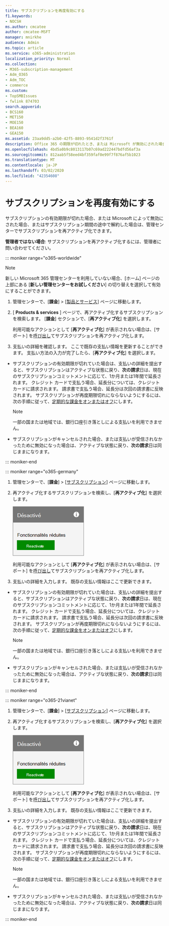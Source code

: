 ```yaml
---
title: サブスクリプションを再度有効にする
f1.keywords:
- NOCSH
ms.author: cmcatee
author: cmcatee-MSFT
manager: mnirkhe
audience: Admin
ms.topic: article
ms.service: o365-administration
localization_priority: Normal
ms.collection:
- M365-subscription-management
- Adm_O365
- Adm_TOC
- commerce
ms.custom:
- TopSMBIssues
- fwlink 874703
search.appverid:
- BCS160
- MET150
- MOE150
- BEA160
- GEA150
ms.assetid: 23aa9dd5-a2b0-42f5-8893-9541d2f3761f
description: Office 365 の期限が切れたとき、または Microsoft が無効にされた場合、または途中でキャンセルした場合に、Office のサブスクリプションを再アクティブ化する方法について説明します。
ms.openlocfilehash: 4bd5a0b9c8013117b07c69ad222447bdfd56af3a
ms.sourcegitcommit: 812aab5f58eed4bf359faf0e99f7f876af5b1023
ms.translationtype: MT
ms.contentlocale: ja-JP
ms.lasthandoff: 03/02/2020
ms.locfileid: "42354608"
---
```

# <a name="reactivate-your-subscription"></a>サブスクリプションを再度有効にする

サブスクリプションの有効期限が切れた場合、または Microsoft によって無効にされた場合、またはサブスクリプション期間の途中で解約した場合は、管理センターでサブスクリプションを再アクティブ化できます。
  
 **管理者ではない場合**: サブスクリプションを再アクティブ化するには、管理者に問い合わせてください。

::: moniker range="o365-worldwide"

> [!NOTE]
> 新しい Microsoft 365 管理センターを利用していない場合、[ホーム] ページの上部にある [**新しい管理センターをお試しください**] の切り替えを選択して有効にすることができます。

1. 管理センターで、[**課金**] \> [<a href="https://go.microsoft.com/fwlink/p/?linkid=842054" target="_blank">製品とサービス</a>] ページに移動します。

2. [ **Products & services** ] ページで、再アクティブ化するサブスクリプションを検索します。 [**課金**] セクションで、[**再アクティブ化**] を選択します。
  
    利用可能なアクションとして [**再アクティブ化**] が表示されない場合は、[サポート] を[呼び出し](../../admin/contact-support-for-business-products.md)てサブスクリプションを再アクティブ化します。

3. 支払いの詳細を確認します。 ここで既存の支払い情報を更新することができます。 支払い方法の入力が完了したら、[**再アクティブ化**] を選択します。

  - サブスクリプションの有効期限が切れていた場合は、支払いの詳細を提出すると、サブスクリプションはアクティブな状態に戻り、**次の請求**日は、現在のサブスクリプションコミットメントに応じて、1か月または1年間で延長されます。 クレジット カードで支払う場合、延長分については、クレジット カードに請求されます。 請求書で支払う場合、延長分は次回の請求書に反映されます。 サブスクリプションが再度期限切れにならないようにするには、次の手順に従って、[定期的な課金をオンまたはオフ](renew-your-subscription.md)にします。

    > [!NOTE]
    > 一部の国または地域では、銀行口座引き落としによる支払いを利用できません。
  
  - サブスクリプションがキャンセルされた場合、または支払いが受信されなかったために無効になった場合は、アクティブな状態に戻り、**次の請求**日は同じままになります。

::: moniker-end


::: moniker range="o365-germany"
  
1. 管理センターで、[**課金**] \> [<a href="https://go.microsoft.com/fwlink/p/?linkid=847745" target="_blank">サブスクリプション</a>] ページに移動します。

2. 再アクティブ化するサブスクリプションを検索し、[**再アクティブ化**] を選択します。

    ![[再有効化] ボタンを使用して、無効になっていて機能が制限されているサブスクリプションカードのクローズアップ。](../../media/4042c2c7-48d3-4add-963f-42f9fbcede07.png)
  
    利用可能なアクションとして [**再アクティブ化**] が表示されない場合は、[サポート] を[呼び出し](../../admin/contact-support-for-business-products.md)てサブスクリプションを再アクティブ化します。

3. 支払いの詳細を入力します。 既存の支払い情報はここで更新できます。

  - サブスクリプションの有効期限が切れていた場合は、支払いの詳細を提出すると、サブスクリプションはアクティブな状態に戻り、**次の請求**日は、現在のサブスクリプションコミットメントに応じて、1か月または1年間で延長されます。 クレジット カードで支払う場合、延長分については、クレジット カードに請求されます。 請求書で支払う場合、延長分は次回の請求書に反映されます。 サブスクリプションが再度期限切れにならないようにするには、次の手順に従って、[定期的な課金をオンまたはオフ](renew-your-subscription.md)にします。

    > [!NOTE]
    > 一部の国または地域では、銀行口座引き落としによる支払いを利用できません。
  
  - サブスクリプションがキャンセルされた場合、または支払いが受信されなかったために無効になった場合は、アクティブな状態に戻り、**次の請求**日は同じままになります。

  ::: moniker-end

::: moniker range="o365-21vianet"
  
1. 管理センターで、[**課金**] \> [<a href="https://go.microsoft.com/fwlink/p/?linkid=850626" target="_blank">サブスクリプション</a>] ページに移動します。

2. 再アクティブ化するサブスクリプションを検索し、[**再アクティブ化**] を選択します。

    ![[再有効化] ボタンを使用して、無効になっていて機能が制限されているサブスクリプションカードのクローズアップ。](../../media/4042c2c7-48d3-4add-963f-42f9fbcede07.png)
  
    利用可能なアクションとして [**再アクティブ化**] が表示されない場合は、[サポート] を[呼び出し](../../admin/contact-support-for-business-products.md)てサブスクリプションを再アクティブ化します。

3. 支払いの詳細を入力します。 既存の支払い情報はここで更新できます。

  - サブスクリプションの有効期限が切れていた場合は、支払いの詳細を提出すると、サブスクリプションはアクティブな状態に戻り、**次の請求**日は、現在のサブスクリプションコミットメントに応じて、1か月または1年間で延長されます。 クレジット カードで支払う場合、延長分については、クレジット カードに請求されます。 請求書で支払う場合、延長分は次回の請求書に反映されます。 サブスクリプションが再度期限切れにならないようにするには、次の手順に従って、[定期的な課金をオンまたはオフ](renew-your-subscription.md)にします。

    > [!NOTE]
    > 一部の国または地域では、銀行口座引き落としによる支払いを利用できません。
  
  - サブスクリプションがキャンセルされた場合、または支払いが受信されなかったために無効になった場合は、アクティブな状態に戻り、**次の請求**日は同じままになります。

  ::: moniker-end